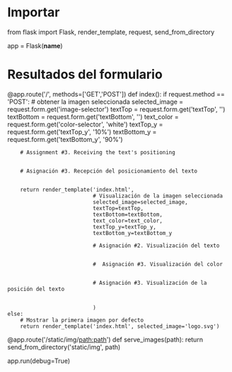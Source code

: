 # Importar
from flask import Flask, render_template, request, send_from_directory


app = Flask(__name__)

# Resultados del formulario
@app.route('/', methods=['GET','POST'])
def index():
    if request.method == 'POST':
        # obtener la imagen seleccionada
        selected_image = request.form.get('image-selector')
        textTop = request.form.get('textTop', '')
        textBottom = request.form.get('textBottom', '')
        text_color = request.form.get('color-selector', 'white')
        textTop_y = request.form.get('textTop_y', '10%')
        textBottom_y = request.form.get('textBottom_y', '90%')

        

        # Assignment #3. Receiving the text's positioning
       

        # Asignación #3. Recepción del posicionamiento del texto
        

        return render_template('index.html', 
                               # Visualización de la imagen seleccionada
                               selected_image=selected_image,
                               textTop=textTop, 
                               textBottom=textBottom,
                               text_color=text_color,
                               textTop_y=textTop_y,
                               textBottom_y=textBottom_y 
                            
                               # Asignación #2. Visualización del texto
                               

                               #  Asignación #3. Visualización del color
                               
                               
                               # Asignación #3. Visualización de la posición del texto
                               

                               )
    else:
        # Mostrar la primera imagen por defecto
        return render_template('index.html', selected_image='logo.svg')


@app.route('/static/img/<path:path>')
def serve_images(path):
    return send_from_directory('static/img', path)

app.run(debug=True)
